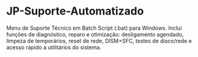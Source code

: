 # JP-Suporte-Automatizado
Menu de Suporte Técnico em Batch Script (.bat) para Windows. Inclui funções de diagnóstico, reparo e otimização: desligamento agendado, limpeza de temporários, reset de rede, DISM+SFC, testes de disco/rede e acesso rápido a utilitários do sistema.
